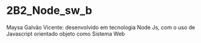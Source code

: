 # 2B2_Node_sw_b
Maysa Galvão Vicente: desenvolvido em tecnologia Node Js, com o uso de Javascript orientado objeto como Sistema Web
